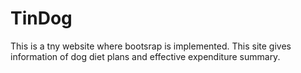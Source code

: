 ﻿# TinDog
This is a tny website where bootsrap is implemented. This site gives information of dog diet plans and effective expenditure summary.

